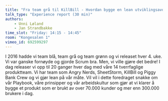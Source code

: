 ```yaml
---
title: "Fra team grå til KillBill - Hvordan bygge en lean utviklingsavdeling"
talk_type: "Experience report (30 min)"
authors:
    - Unni Løland
    - Jan Strandbakke
time_slot: "Friday: 14:15 - 14:45"
room: "Kongesalen 1"
vimeo_id: 692599297
---
```

I 2016 hadde vi team blå, team grå og team grønn og vi releaset hver 4. uke. Vi var ganske fornøyde og gjorde Scrum bra. Men, vi ville gjøre det bedre! I dag releaser vi opp til 20 ganger hver dag med våre 14 tverrfaglige produktteam. Vi har team som Angry Nerds, SheetStorm, KillBill og Piggy Bank Crew og vi gjør lean på vår måte. Vil vil i dette foredraget snakke om vår Playbook, våre prinsipper og vår arbeidskultur som gjør at vi klarer å bygge et produkt som er brukt av over 70.000 kunder og mer enn 300.000 brukere i dag. 
